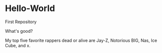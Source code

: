 # Hello-World
First Repository

What's good?

My top five favorite rappers dead or alive are Jay-Z, Notorious BIG, Nas, Ice Cube, and x. 
